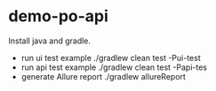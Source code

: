 # demo-po-api

Install java and gradle.
   - run ui test example  ./gradlew clean test -Pui-test
   - run api test example ./gradlew clean test -Papi-tes
   - generate Allure report ./gradlew allureReport  
 
